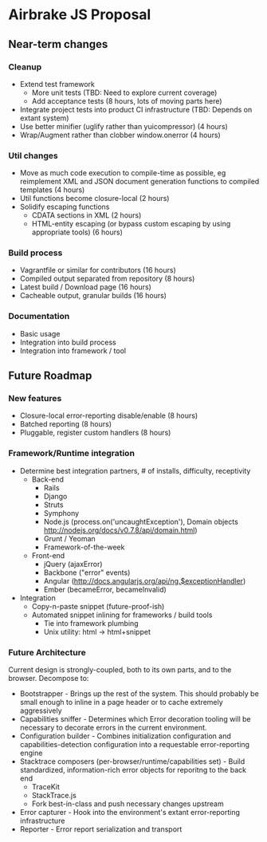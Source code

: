 # Airbrake JS Proposal

## Near-term changes

### Cleanup
 * Extend test framework
   * More unit tests (TBD: Need to explore current coverage)
   * Add acceptance tests (8 hours, lots of moving parts here)
 * Integrate project tests into product CI infrastructure (TBD: Depends on extant system)
 * Use better minifier (uglify rather than yuicompressor) (4 hours)
 * Wrap/Augment rather than clobber window.onerror (4 hours)

### Util changes
 * Move as much code execution to compile-time as possible, eg reimplement XML and JSON document generation functions to compiled templates (4 hours)
 * Util functions become closure-local (2 hours)
 * Solidify escaping functions
   * CDATA sections in XML (2 hours)
   * HTML-entity escaping (or bypass custom escaping by using appropriate tools) (6 hours)

### Build process
  * Vagrantfile or similar for contributors (16 hours)
  * Compiled output separated from repository (8 hours)
  * Latest build / Download page (16 hours)
  * Cacheable output, granular builds (16 hours)

### Documentation
  * Basic usage
  * Integration into build process
  * Integration into framework / tool

## Future Roadmap

### New features
  * Closure-local error-reporting disable/enable (8 hours)
  * Batched reporting (8 hours)
  * Pluggable, register custom handlers (8 hours)

### Framework/Runtime integration
  * Determine best integration partners, # of installs, difficulty, receptivity
    * Back-end
      * Rails
      * Django
      * Struts
      * Symphony
      * Node.js (process.on('uncaughtException'), Domain objects http://nodejs.org/docs/v0.7.8/api/domain.html)
      * Grunt / Yeoman
      * Framework-of-the-week
    * Front-end
      * jQuery (ajaxError)
      * Backbone ("error" events)
      * Angular (http://docs.angularjs.org/api/ng.$exceptionHandler)
      * Ember (becameError, becameInvalid)
  * Integration
    * Copy-n-paste snippet (future-proof-ish)
    * Automated snippet inlining for frameworks / build tools
      * Tie into framework plumbing
      * Unix utility: html &rarr; html+snippet

### Future Architecture
Current design is strongly-coupled, both to its own parts, and to the browser. Decompose to:

  * Bootstrapper - Brings up the rest of the system. This should probably be small enough to inline in a page header or to cache extremely aggressively
  * Capabilities sniffer - Determines which Error decoration tooling will be necessary to decorate errors in the current environment.
  * Configuration builder - Combines initialization configuration and capabilities-detection configuration into a requestable error-reporting engine
  * Stacktrace composers (per-browser/runtime/capabilities set) - Build standardized, information-rich error objects for reporitng to the back end
    * TraceKit
    * StackTrace.js
    * Fork best-in-class and push necessary changes upstream
  * Error capturer - Hook into the environment's extant error-reporting infrastructure
  * Reporter - Error report serialization and transport
